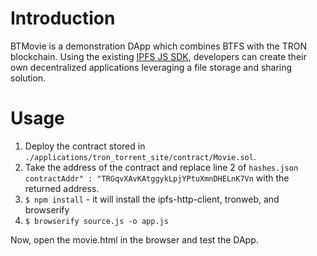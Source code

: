 # Introduction

BTMovie is a demonstration DApp which combines BTFS with the TRON blockchain. Using the existing [IPFS JS SDK](https://github.com/ipfs/js-ipfs-http-client), developers can create their own decentralized applications leveraging a file storage and sharing solution.    


# Usage

1. Deploy the contract stored in `./applications/tron_torrent_site/contract/Movie.sol`.
2. Take the address of the contract and replace line 2 of `hashes.json contractAddr" : "TRGqvXAvKAtggykLpjYPtuXmnDHELnK7Vn` with the returned address.
3. `$ npm install` - it will install the ipfs-http-client, tronweb, and browserify
4. `$ browserify source.js -o app.js`

Now, open the movie.html in the browser and test the DApp. 


